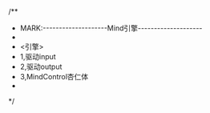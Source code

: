/**
*  MARK:--------------------Mind引擎--------------------
*
*  <引擎>
*  1,驱动input
*  2,驱动output
*  3,MindControl杏仁体
*
*/
